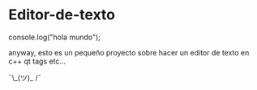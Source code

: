 # Editor-de-texto

console.log("hola mundo");

anyway, esto es un pequeño proyecto sobre hacer un editor de texto en c++ qt tags etc... 

¯\\\_(ツ)\_ /¯
